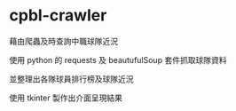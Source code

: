 # cpbl-crawler

藉由爬蟲及時查詢中職球隊近況

使用 python 的 requests 及 beautufulSoup 套件抓取球隊資料

並整理出各隊球員排行榜及球隊近況

使用 tkinter 製作出介面呈現結果
